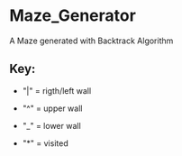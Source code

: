 # Maze_Generator
A Maze generated with Backtrack Algorithm

## Key: 
* "|" = rigth/left wall

* "^" = upper wall

* "_" = lower wall

* "*" = visited
